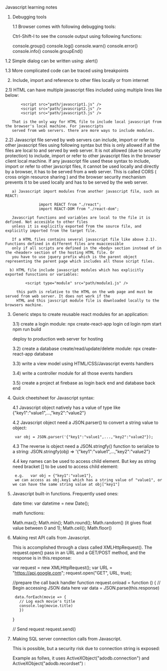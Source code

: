 Javascript learning notes

1. Debugging tools

   1.1 Browser comes with following debugging tools:
   
   Ctrl-Shift-I to see the console output using following functions:

   console.group()
    console.log()
    console.warn()
    console.error()
    console.info()
   console.groupEnd()

  1.2 Simple dialog can be written using:
     alert()

  1.3 More complicated code can be traced using breakpoints
    

2. Include, import and reference to other files locally or from internet

  2.1) HTML can have multiple javascript files included using multiple lines like below:

           <script src="path/javascript1.js" />
           <script src="path/javascript2.js" />
           <script src="path/javascript3.js" />

       That is the only way for HTML file to include local javascript from the browser's local machine. For javascripts 
       served from web servers. there are more ways to include modules.

  2.2) Javascript file served by web servers can include, import or refer to other javascript files using following
       syntax but this is only allowed if all the files are local to and served by web server. It is not
       allowed (due to security protection) to include, import or refer to other javascript files in the
       browser client local machine. If any javascript file used these syntax to include, import or refer to other
       javscript files, it cannot be used locally and directly by a browser, it has to be served from a web 
       server. This is called CORS ( cross origin resource sharing ) and the browser security mechanism prevents
       it to be used locally and has to be served by the web server.

       a) Javascript import modules from another javascript file, such as REACT:

                   import REACT from "./react";
                   import REACT-DOM from "./react-dom";
          
       Javascript functions and variables are local to the file it is defined. Not accesible to other files
       unless it is explicitly exported from the source file, and explicitly imported from the target file.

       If a HTML files contains several javascript file like above 2.1). Functions defined in different files are muaccessible 
       only if all scripts are defined in the <body> section instead of in the <header> section of the hosting HTML file. Or
       you have to use jquery prefix which is the parent object representing the parent page which includes all those script files. 

      b) HTML file include javascript modules which has explicitly exported funsctions or variables:

             <script type="module" src="path/module1.js" />

         this path is relative to the HTML on the web page and must be served from web server. It does not work if the 
         HTML and this javscript module file is downloaded locally to the browsers machine. 

 3. Generic steps to create reusable react modules for an application:

     3.1) create a login module:
       npx create-react-app login
       cd login
       npm start
       npm run build

       deploy to production web server for hosting

     3.2) create a database create/read/update/delete module:
       npx create-react-app database

     3.3) write a view model using HTML/CSS/Javascript events handlers

     3.4) write a controller module for all those events handlers  

     3.5) create a project at firebase as login back end and database back end



4. Quick cheetsheet for Javascript syntax:

   4.1 Javascript object natively has a value of type like {"key1":"value1",...,"key2":"value2"}

   4.2 Javascript object need a JSON.parser() to convert a string value to object:

        var obj = JSON.parser('{"key1":"value1",...,"key2":"value2"});
   
   4.3 The reverse is object need a JSON.stringfy() function to serialize to a string:  JSON.stringfy(obj) => '{"key1":"value1",...,"key2":"value2"}
   
   4.4 key names can be used to access child element. But key as string need bracket [] to be used to access child element:

        e.g.   var obj = {"key1":"value1"},
        we can access as obj.key1 which has a string value of "value1", or we can have the same string value at obj["key1"] 


5. Javascript built-in functions. Frequently used ones:

    date time:
    var datetime = new Date();

    math functions:

    Math.max(); Math.min(); Math.round(); Math.random()  (it gives float value between 0 and 1); 
    Math.ceil(); Math.floor()


6. Making rest API calls from Javascript. 

   This is accomplished through a class called XMLHttpRequest(). The request.open() pass in an URL and a GET/POST method, and the
   response is in this.response:

      var request = new XMLHttpRequest();
      var URL = "https://api.google.com";
      request.open("GET", URL, true);

      //prepare the call back handler function
      request.onload = function () {
        // Begin accessing JSON data here
        var data = JSON.parse(this.response)

        data.forEach(movie => {
          // Log each movie's title
          console.log(movie.title)
          })
      }

      // Send request
      request.send()

7. Making SQL server connection calls from Javascript.

   This is possible, but a security risk due to connection string is exposed:

    Example as follws, it uses ActiveXObject("adodb.connection") and  ActiveXObject("adodb.recordset")  :

    <script>
      var objConnection = new ActiveXObject("adodb.connection");
      var strConn = "driver={sql server};server=QITBLRQIPL030;database=adventureworks;uid=sa;password=12345";
      objConnection.Open(strConn);
      var rs = new ActiveXObject("ADODB.Recordset");
      var strQuery = "SELECT * FROM  Person.Address";
      rs.Open(strQuery, objConnection);
      rs.MoveFirst();
      while (!rs.EOF) {
          document.write(rs.fields(0) + "&nbsp;&nbsp;&nbsp;&nbsp;&nbsp;&nbsp;&nbsp;&nbsp;");
          document.write(rs.fields(1) + "&nbsp;&nbsp;&nbsp;&nbsp;&nbsp;&nbsp;&nbsp;&nbsp;");
          document.write(rs.fields(2) + "&nbsp;&nbsp;&nbsp;&nbsp;&nbsp;&nbsp;&nbsp;&nbsp;    ");
          document.write(rs.fields(3) + "&nbsp;&nbsp;&nbsp;&nbsp;&nbsp;&nbsp;&nbsp;&nbsp;    ");
          document.write(rs.fields(4) + "<br/>");
          rs.movenext();
      }
    </script>


      